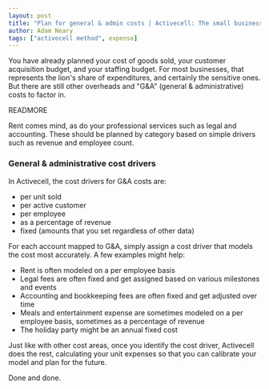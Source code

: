 ```yaml
---
layout: post
title: "Plan for general & admin costs | Activecell: The small business management platform"
author: Adam Neary
tags: ["activecell method", expense]
---
```


You have already planned your cost of goods sold, your customer acquisition budget, and your staffing budget. For most businesses, that represents the lion's share of expenditures, and certainly the sensitive ones. But there are still other overheads and "G&A" (general & administrative) costs to factor in.

READMORE

Rent comes mind, as do your professional services such as legal and accounting. These should be planned by category based on simple drivers such as revenue and employee count.

### General & administrative cost drivers

In Activecell, the cost drivers for G&A costs are:

* per unit sold
* per active customer
* per employee
* as a percentage of revenue
* fixed (amounts that you set regardless of other data)

For each account mapped to G&A, simply assign a cost driver that models the cost most accurately. A few examples might help:

* Rent is often modeled on a per employee basis
* Legal fees are often fixed and get assigned based on various milestones and events
* Accounting and bookkeeping fees are often fixed and get adjusted over time
* Meals and entertainment expense are sometimes modeled on a per employee basis, sometimes as a percentage of revenue
* The holiday party might be an annual fixed cost

Just like with other cost areas, once you identify the cost driver, Activecell does the rest, calculating your unit expenses so that you can calibrate your model and plan for the future.

Done and done.
